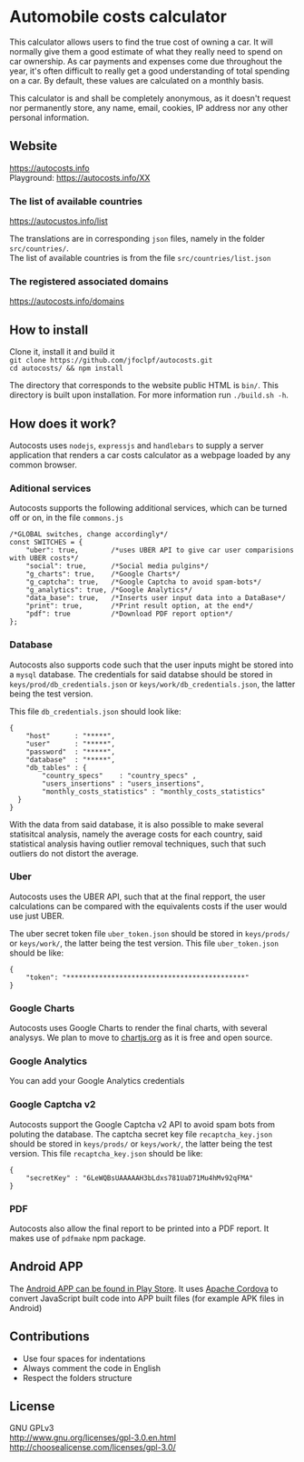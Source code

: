 Automobile costs calculator
=========

This calculator allows users to find the true cost of owning a car. It will normally give them a good estimate of what they really need to spend on car ownership. As car payments and expenses come due throughout the year, it's often difficult to really get a good understanding of total spending on a car. By default, these values are calculated on a monthly basis. 

This calculator is and shall be completely anonymous, as it doesn't request nor permanently store, any name, email, cookies, IP address nor any other personal information.

## Website
https://autocosts.info<br>
Playground: https://autocosts.info/XX 

### The list of available countries
https://autocustos.info/list

The translations are in corresponding `json` files, namely in the folder `src/countries/`.<br>
The list of available countries is from the file `src/countries/list.json`

### The registered associated domains
https://autocosts.info/domains


## How to install

Clone it, install it and build it<br>
`git clone https://github.com/jfoclpf/autocosts.git`<br>
`cd autocosts/ && npm install`


The directory that corresponds to the website public HTML is `bin/`. This directory is built upon installation. For more information run `./build.sh -h`.

## How does it work?

Autocosts uses `nodejs`, `expressjs` and `handlebars` to supply a server application that renders a car costs calculator as a webpage loaded by any common browser. 

### Aditional services
Autocosts supports the following additional services, which can be turned off or on, in the file `commons.js`

```
/*GLOBAL switches, change accordingly*/
const SWITCHES = {
    "uber": true,        /*uses UBER API to give car user comparisions with UBER costs*/
    "social": true,      /*Social media pulgins*/
    "g_charts": true,    /*Google Charts*/
    "g_captcha": true,   /*Google Captcha to avoid spam-bots*/
    "g_analytics": true, /*Google Analytics*/
    "data_base": true,   /*Inserts user input data into a DataBase*/
    "print": true,       /*Print result option, at the end*/
    "pdf": true          /*Download PDF report option*/
};    
```

### Database

Autocosts also supports code such that the user inputs might be stored into a `mysql` database. The credentials for said databse should be stored in `keys/prod/db_credentials.json` or `keys/work/db_credentials.json`, the latter being the test version.

This file `db_credentials.json` should look like:

```
{
    "host"      : "*****",
    "user"      : "*****",
    "password"  : "*****",
    "database"  : "*****",
    "db_tables" : {
        "country_specs"    : "country_specs" ,
        "users_insertions" : "users_insertions",
        "monthly_costs_statistics" : "monthly_costs_statistics"
  }
}
```

With the data from said database, it is also possible to make several statisitcal analysis, namely the average costs for each country, said statistical analysis having outlier removal techniques, such that such outliers do not distort the average.

### Uber

Autocosts uses the UBER API, such that at the final repport, the user calculations can be compared with the equivalents costs if the user would use just UBER.

The uber secret token file `uber_token.json` should be stored in `keys/prods/` or `keys/work/`, the latter being the test version. This file `uber_token.json` should be like:

```
{
    "token": "********************************************"
}
```

### Google Charts

Autocosts uses Google Charts to render the final charts, with several analysys. We plan to move to <a href=http://www.chartjs.org/>chartjs.org</a> as it is free and open source.

### Google Analytics

You can add your Google Analytics credentials

### Google Captcha v2

Autocosts support the Google Captcha v2 API to avoid spam bots from poluting the database. The captcha secret key file `recaptcha_key.json` should be stored in `keys/prods/` or `keys/work/`, the latter being the test version. This file `recaptcha_key.json` should be like:

```
{  
    "secretKey" : "6LeWQBsUAAAAAH3bLdxs781UaD71Mu4hMv92qFMA"
}
```

### PDF

Autocosts also allow the final report to be printed into a PDF report. It makes use of `pdfmake` npm package.

## Android APP<br>

The <a href="https://play.google.com/store/apps/details?id=info.autocosts">Android APP can be found in Play Store</a>. It uses <a href="https://cordova.apache.org/">Apache Cordova</a> to convert JavaScript built code into APP built files (for example APK files in Android)

## Contributions
* Use four spaces for indentations
* Always comment the code in English
* Respect the folders structure

## License<br>
GNU GPLv3<br>
http://www.gnu.org/licenses/gpl-3.0.en.html <br>
http://choosealicense.com/licenses/gpl-3.0/
